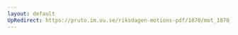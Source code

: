 ```yaml
---
layout: default
UpRedirect: https://pruto.im.uu.se/riksdagen-motions-pdf/1870/mot_1870__ak__143/mot_1870__ak__143-001.pdf
---
```


